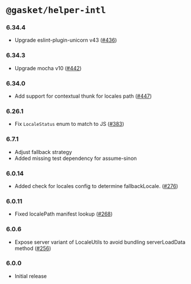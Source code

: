 # `@gasket/helper-intl`

### 6.34.4

- Upgrade eslint-plugin-unicorn v43 ([#436])

### 6.34.3

- Upgrade mocha v10 ([#442])

### 6.34.0

- Add support for contextual thunk for locales path ([#447])

### 6.26.1

- Fix `LocaleStatus` enum to match to JS ([#383])

### 6.7.1

- Adjust fallback strategy
- Added missing test dependency for assume-sinon

### 6.0.14

- Added check for locales config to determine fallbackLocale. ([#276])

### 6.0.11

- Fixed localePath manifest lookup ([#268])

### 6.0.6

- Expose server variant of LocaleUtils to avoid bundling serverLoadData method ([#256])

### 6.0.0

- Initial release

<!-- LINKS -->

[#256]: https://github.com/godaddy/gasket/pull/256
[#268]: https://github.com/godaddy/gasket/pull/268
[#276]: https://github.com/godaddy/gasket/pull/276
[#383]: https://github.com/godaddy/gasket/pull/383
[#436]: https://github.com/godaddy/gasket/pull/436
[#447]: https://github.com/godaddy/gasket/pull/447
[#442]: https://github.com/godaddy/gasket/pull/442
